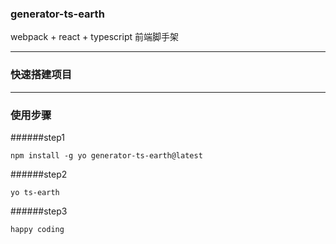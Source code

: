 ### generator-ts-earth
webpack + react + typescript 前端脚手架
******

### 快速搭建项目

******
### 使用步骤
######step1
```
npm install -g yo generator-ts-earth@latest
```
######step2
```
yo ts-earth
```
######step3
```
happy coding
```
